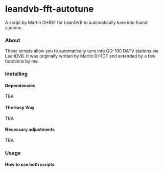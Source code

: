 # leandvb-fft-autotune
A script by Martin DH1DF for LeanDVB to automatically tune into found stations.


### About
These scripts allow you to automatically tune into QO-100 DATV stations via LeanDVB. It was originally written by Martin DH1DF and extended by a few functions by me.

### Installing
#### Dependencies
TBA

#### The Easy Way
TBA

#### Necessary adjustments
TBA

### Usage
#### How to use both scripts
